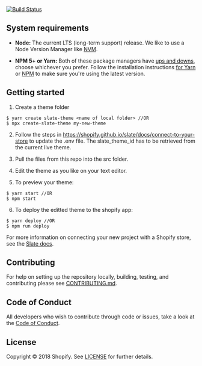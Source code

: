 [![Build Status](https://travis-ci.org/Shopify/starter-theme.svg?branch=master)](https://travis-ci.org/Shopify/starter-theme)

## System requirements

- **Node:** The current LTS (long-term support) release. We like to use a Node Version Manager like [NVM](https://github.com/creationix/nvm).

- **NPM 5+ or Yarn:** Both of these package managers have [ups and downs](https://blog.risingstack.com/yarn-vs-npm-node-js-package-managers/), choose whichever you prefer. Follow the installation instructions [for Yarn](https://yarnpkg.com/en/docs/install) or [NPM](https://www.npmjs.com/get-npm) to make sure you're using the latest version.

## Getting started

1. Create a theme folder
```
$ yarn create slate-theme <name of local folder> //OR
$ npx create-slate-theme my-new-theme
```

2. Follow the steps in https://shopify.github.io/slate/docs/connect-to-your-store to update the .env file. The slate_theme_id has to be retrieved from the current live theme.

3. Pull the files from this repo into the src folder.

4. Edit the theme as you like on your text editor.

5. To preview your theme:
```
$ yarn start //OR
$ npm start
```

6. To deploy the editted theme to the shopify app:
```
$ yarn deploy //OR
$ npm run deploy
```



For more information on connecting your new project with a Shopify store, see the [Slate docs](https://github.com/Shopify/slate/wiki/3.-Connect-to-your-store).

## Contributing

For help on setting up the repository locally, building, testing, and contributing
please see [CONTRIBUTING.md](https://github.com/Shopify/starter-theme/blob/master/CONTRIBUTING.md).

## Code of Conduct

All developers who wish to contribute through code or issues, take a look at the
[Code of Conduct](https://github.com/Shopify/starter-theme/blob/master/CODE_OF_CONDUCT.md).

## License

Copyright © 2018 Shopify. See [LICENSE](https://github.com/Shopify/starter-theme/blob/master/LICENSE) for further details.
